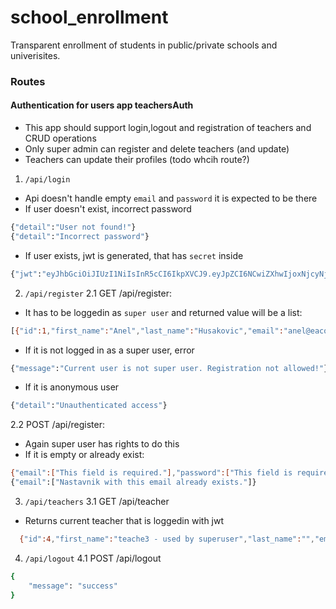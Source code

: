 # school_enrollment
Transparent enrollment of students in public/private schools and univerisites.

### Routes
#### Authentication for users app teachersAuth
- This app should support login,logout and registration of teachers and CRUD operations
- Only super admin can register and delete teachers (and update)
- Teachers can update their profiles (todo whcih route?)
1. `/api/login`
- Api doesn't handle empty `email` and `password` it is expected to be there
- If user doesn't exist, incorrect password
```bash
{"detail":"User not found!"}
{"detail":"Incorrect password"}
```
- If user exists, jwt is generated, that has `secret` inside
```bash
{"jwt":"eyJhbGciOiJIUzI1NiIsInR5cCI6IkpXVCJ9.eyJpZCI6NCwiZXhwIjoxNjcyNjgwOTgwLCJpYXQiOjE2NzI2NzczODB9.tPi6xBw0SxuNFPKjATQiucoF4mrxKVedlAsrpaiFDTQ"}
```
2. `/api/register`
  2.1 GET /api/register:
- It has to be loggedin as `super user` and returned value will be a list:
```bash
[{"id":1,"first_name":"Anel","last_name":"Husakovic","email":"anel@eacon.ba"},{"id":4,"first_name":"teache3 - used by superuser","last_name":"","email":"t3@t"},{"id":2,"first_name":"teacher1","last_name":"","email":"teacher1@t"},{"id":3,"first_name":"teacher2","last_name":"","email":"teacher2@t"}]
```
- If it is not logged in as a super user, error
```bash
{"message":"Current user is not super user. Registration not allowed!"}
```
- If it is anonymous user
```bash
{"detail":"Unauthenticated access"}
```
  2.2 POST /api/register:
- Again super user has rights to do this
- If it is empty or already exist:
```bash
{"email":["This field is required."],"password":["This field is required."]}
{"email":["Nastavnik with this email already exists."]}
```
3. `/api/teachers`
  3.1 GET /api/teacher
  - Returns current teacher that is loggedin with jwt
  ```bash
    {"id":4,"first_name":"teache3 - used by superuser","last_name":"","email":"t3@t"}
  ```
4. `/api/logout`
  4.1 POST /api/logout
```bash
{
    "message": "success"
}
```
